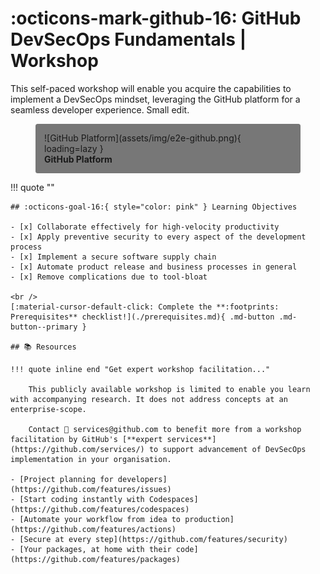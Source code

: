 # :octicons-mark-github-16: GitHub DevSecOps Fundamentals | Workshop

<!-- markdownlint-disable MD033 -->

This self-paced workshop will enable you acquire the capabilities to implement a DevSecOps mindset, leveraging the GitHub platform for a seamless developer experience. Small edit.

<figure markdown style="background-color: #777; padding: 1em; border-radius: 0.25em; color: var(--md-primary-fg-color);">
![GitHub Platform](assets/img/e2e-github.png){ loading=lazy }
<figcaption style="font-weight: bold; font-style: normal;">GitHub Platform</figcaption>
</figure>

!!! quote ""

    ## :octicons-goal-16:{ style="color: pink" } Learning Objectives

    - [x] Collaborate effectively for high-velocity productivity
    - [x] Apply preventive security to every aspect of the development process
    - [x] Implement a secure software supply chain
    - [x] Automate product release and business processes in general
    - [x] Remove complications due to tool-bloat

    <br />
    [:material-cursor-default-click: Complete the **:footprints: Prerequisites** checklist!](./prerequisites.md){ .md-button .md-button--primary }

    ## 📚 Resources

    !!! quote inline end "Get expert workshop facilitation..."

        This publicly available workshop is limited to enable you learn with accompanying research. It does not address concepts at an enterprise-scope.

        Contact 📧 services@github.com to benefit more from a workshop facilitation by GitHub's [**expert services**](https://github.com/services/) to support advancement of DevSecOps implementation in your organisation.

    - [Project planning for developers](https://github.com/features/issues)
    - [Start coding instantly with Codespaces](https://github.com/features/codespaces)
    - [Automate your workflow from idea to production](https://github.com/features/actions)
    - [Secure at every step](https://github.com/features/security)
    - [Your packages, at home with their code](https://github.com/features/packages)
